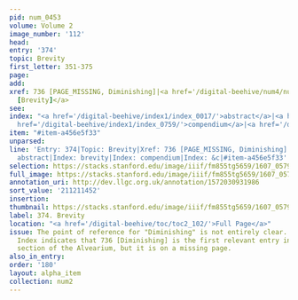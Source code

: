 ```yaml
---
pid: num_0453
volume: Volume 2
image_number: '112'
head:
entry: '374'
topic: Brevity
first_letter: 351-375
page:
add:
xref: 736 [PAGE_MISSING, Diminishing]|<a href='/digital-beehive/num4/num_1244/'>932
  [Brevity]</a>
see:
index: "<a href='/digital-beehive/index1/index_0017/'>abstract</a>|<a href='/digital-beehive/index1/index_0449/'>brevity</a>|<a
  href='/digital-beehive/index1/index_0759/'>compendium</a>|<a href='/digital-beehive/index2/index_1307/'>&c</a>"
item: "#item-a456e5f33"
unparsed:
line: 'Entry: 374|Topic: Brevity|Xref: 736 [PAGE_MISSING, Diminishing]|Xref: 932 [Brevity]|Index:
  abstract|Index: brevity|Index: compendium|Index: &c|#item-a456e5f33'
selection: https://stacks.stanford.edu/image/iiif/fm855tg5659/1607_0579/886,1452,2934,933/full/0/default.jpg
full_image: https://stacks.stanford.edu/image/iiif/fm855tg5659/1607_0579/full/full/0/default.jpg
annotation_uri: http://dev.llgc.org.uk/annotation/1572030931986
sort_value: '211211452'
insertion:
thumbnail: https://stacks.stanford.edu/image/iiif/fm855tg5659/1607_0579/886,1452,600,180/250,/0/default.jpg
label: 374. Brevity
location: "<a href='/digital-beehive/toc/toc2_102/'>Full Page</a>"
issue: The point of reference for "Diminishing" is not entirely clear. The Octavo
  Index indicates that 736 [Diminishing] is the first relevant entry in the numerical
  section of the Alvearium, but it is on a missing page.
also_in_entry:
order: '180'
layout: alpha_item
collection: num2
---
```

